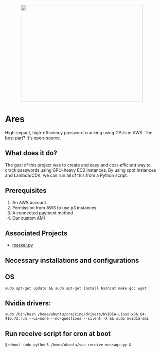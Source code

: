 <p align="center">
  <img width="400" height="318" src="https://www.storynory.com/wp-content/uploads/2017/02/xares-450.jpg.pagespeed.ic.1bEsYlQq-6.jpg">
</p>

# Ares
High-impact, high-efficiency password cracking using GPUs in AWS. The best part? It's open-source.

## What does it do?
The goal of this project was to create and easy and cost-efficient way to crack passwords using
GPU-heavy EC2 instances. By using spot instances and Lambda/CDK, we can run all of this from
a Python script.

## Prerequisites
1. An AWS account
2. Permission from AWS to use p3 instances
3. A connected payment method
4. Our custom AMI

## Associated Projects
* [masker.py](https://github.com/r3s-ryan/masker)

## Necessary installations and configurations
## OS
`sudo apt-get update && sudo apt-get install hashcat make gcc wget`

## Nvidia drivers:
`sudo /bin/bash /home/ubuntu/cracking/drivers/NVIDIA-Linux-x86_64-410.72.run --ui=none --no-questions --silent -X && sudo nvidia-smi`

## Run receive script for cron at boot
`@reboot sudo python3 /home/ubuntu/sqs-receive-message.py &`
